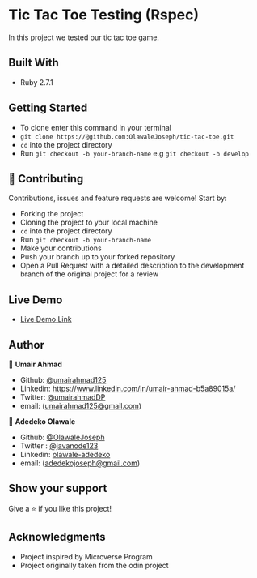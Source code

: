 # Tic Tac Toe Testing (Rspec)
In this project we tested our tic tac toe game. 
## Built With

- Ruby 2.7.1
## Getting Started

- To clone enter this command in your terminal 
- `git clone https://@github.com:OlawaleJoseph/tic-tac-toe.git`
- `cd` into the project directory
- Run `git checkout -b your-branch-name` e.g `git checkout -b develop`

## 🤝 Contributing

Contributions, issues and feature requests are welcome! Start by:

- Forking the project
- Cloning the project to your local machine 
- `cd` into the project directory 
- Run `git checkout -b your-branch-name`
- Make your contributions
- Push your branch up to your forked repository
- Open a Pull Request with a detailed description to the development branch of the original project for a review

## Live Demo

- [Live Demo Link](https://repl.it/@UmairAhmad125/FrivolousMotionlessAbstracttype#main.rb)

## Author

👤 **Umair Ahmad**

- Github: [@umairahmad125](https://github.com/UmairAhmad125)
- Linkedin: https://www.linkedin.com/in/umair-ahmad-b5a89015a/
- Twitter: [@umairahmadDP](https://twitter.com/umairahmadDP)
- email: (umairahmad125@gmail.com)

👤 **Adedeko Olawale**

- Github: [@OlawaleJoseph](https://github.com/OlawaleJoseph) 
- Twitter : [@javanode123](https://twitter.com/javanode123) 
- Linkedin: [olawale-adedeko](www.linkedin.com/in/olawale-adedeko)
- email: (adedekojoseph@gmail.com)

## Show your support

Give a ⭐️ if you like this project!

## Acknowledgments

- Project inspired by Microverse Program
- Project originally taken from the odin project
